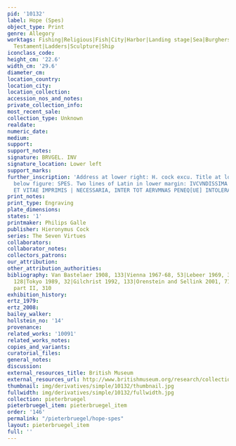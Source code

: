 ```yaml
---
pid: '10132'
label: Hope (Spes)
object_type: Print
genre: Allegory
worktags: Fishing|Religious|Fish|City|Harbor|Landing stage|Sea|Burghers|Fishermen|Prisoners|Sailors|New
  Testament|Ladders|Sculpture|Ship
iconclass_code:
height_cm: '22.6'
width_cm: '29.6'
diameter_cm:
location_country:
location_city:
location_collection:
accession_nos_and_notes:
private_collection_info:
most_recent_sale:
collection_type: Unknown
realdate:
numeric_date:
medium:
support:
support_notes:
signature: BRVGEL. INV
signature_location: Lower left
support_marks:
further_inscription: 'Address at lower right: H. cock excu. Title at lower center
  below figure: SPES. Two lines of Latin in lower margin: IVCVNDISSIMA EST SPEI PERSVASIO,
  ET VITAE IMPRIMIS | NECESSARIA, INTER TOT AERVMNAS PENEQ[UE] INTOLERABILES.'
print_notes:
print_type: Engraving
plate_dimensions:
states: '1'
printmaker: Philips Galle
publisher: Hieronymus Cock
series: The Seven Virtues
collaborators:
collaborator_notes:
collectors_patrons:
our_attribution:
other_attribution_authorities:
bibliography: Van Bastelaer 1908, 133|Vienna 1967-68, 53|Lebeer 1969, 32|Lari 1973,
  128|Tokyo 1989, 32|Gilchrist 1992, 133|Orenstein and Sellink 2001, 71|NHD (Galle)
  part II, 310
exhibition_history:
ertz_1979:
ertz_2008:
bailey_walker:
hollstein_no: '14'
provenance:
related_works: '10091'
related_works_notes:
copies_and_variants:
curatorial_files:
general_notes:
discussion:
external_resources_title: British Museum
external_resources_url: http://www.britishmuseum.org/research/collection_online/collection_object_details.aspx
thumbnail: img/derivatives/simple/10132/thumbnail.jpg
fullwidth: img/derivatives/simple/10132/fullwidth.jpg
collection: pieterbruegel
pieterbruegel_item: pieterbruegel_item
order: '146'
permalink: "/pieterbruegel/hope-spes"
layout: pieterbruegel_item
full: ''
---
```

